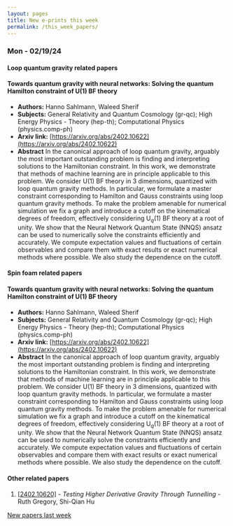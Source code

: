 ```yaml
---
layout: pages
title: New e-prints this week
permalink: /this_week_papers/
---
```




### Mon - 02/19/24

#### Loop quantum gravity related papers

#### **Towards quantum gravity with neural networks: Solving the quantum  Hamilton constraint of U(1) BF theory**
 - **Authors:** Hanno Sahlmann, Waleed Sherif
 - **Subjects:** General Relativity and Quantum Cosmology (gr-qc); High Energy Physics - Theory (hep-th); Computational Physics (physics.comp-ph)
 - **Arxiv link:** [https://arxiv.org/abs/2402.10622](https://arxiv.org/abs/2402.10622)
 - **Abstract**
 In the canonical approach of loop quantum gravity, arguably the most important outstanding problem is finding and interpreting solutions to the Hamiltonian constraint. In this work, we demonstrate that methods of machine learning are in principle applicable to this problem. We consider U(1) BF theory in 3 dimensions, quantized with loop quantum gravity methods. In particular, we formulate a master constraint corresponding to Hamilton and Gauss constraints using loop quantum gravity methods. To make the problem amenable for numerical simulation we fix a graph and introduce a cutoff on the kinematical degrees of freedom, effectively considering U$_q$(1) BF theory at a root of unity. We show that the Neural Network Quantum State (NNQS) ansatz can be used to numerically solve the constraints efficiently and accurately. We compute expectation values and fluctuations of certain observables and compare them with exact results or exact numerical methods where possible. We also study the dependence on the cutoff. 

#### Spin foam related papers

#### **Towards quantum gravity with neural networks: Solving the quantum  Hamilton constraint of U(1) BF theory**
 - **Authors:** Hanno Sahlmann, Waleed Sherif
 - **Subjects:** General Relativity and Quantum Cosmology (gr-qc); High Energy Physics - Theory (hep-th); Computational Physics (physics.comp-ph)
 - **Arxiv link:** [https://arxiv.org/abs/2402.10622](https://arxiv.org/abs/2402.10622)
 - **Abstract**
 In the canonical approach of loop quantum gravity, arguably the most important outstanding problem is finding and interpreting solutions to the Hamiltonian constraint. In this work, we demonstrate that methods of machine learning are in principle applicable to this problem. We consider U(1) BF theory in 3 dimensions, quantized with loop quantum gravity methods. In particular, we formulate a master constraint corresponding to Hamilton and Gauss constraints using loop quantum gravity methods. To make the problem amenable for numerical simulation we fix a graph and introduce a cutoff on the kinematical degrees of freedom, effectively considering U$_q$(1) BF theory at a root of unity. We show that the Neural Network Quantum State (NNQS) ansatz can be used to numerically solve the constraints efficiently and accurately. We compute expectation values and fluctuations of certain observables and compare them with exact results or exact numerical methods where possible. We also study the dependence on the cutoff. 



#### Other related papers

1. [[2402.10620]](https://arxiv.org/abs/2402.10620) - *Testing Higher Derivative Gravity Through Tunnelling* - Ruth Gregory, Shi-Qian Hu






[New papers last week]({{site.url}}/archived/weekly/pre-prints/2024/02/19/archived_weekly_papers.html)